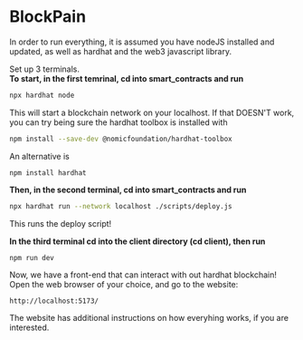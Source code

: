 # BlockPain

In order to run everything, it is assumed you have nodeJS installed and updated, as well as hardhat and the web3 javascript library.

Set up 3 terminals.  
 **To start, in the first temrinal, cd into smart_contracts and run**
 ```bash
 npx hardhat node
 ```
 This will start a blockchain network on your localhost.
 If that DOESN'T work, you can try being sure the hardhat toolbox is installed with 
 ```bash
 npm install --save-dev @nomicfoundation/hardhat-toolbox
 ```
 An alternative is
 ```
 npm install hardhat
 ```
 
 **Then, in the second terminal, cd into smart_contracts and run**
 ```bash
 npx hardhat run --network localhost ./scripts/deploy.js
 ```
  This runs the deploy script!

**In the third terminal cd into the client directory (cd client), then run**
```
npm run dev
```

Now, we have a front-end that can interact with out hardhat blockchain! Open the web browser of your choice, and go to the website:

```
http://localhost:5173/
```
 
 The website has additional instructions on how everyhing works, if you are interested.

